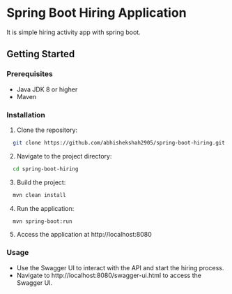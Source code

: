 # Spring Boot Hiring Application

It is simple hiring activity app with spring boot.

## Getting Started

### Prerequisites
- Java JDK 8 or higher
- Maven
### Installation
1. Clone the repository:
```bash
  git clone https://github.com/abhishekshah2905/spring-boot-hiring.git
```
2. Navigate to the project directory:
```bash
  cd spring-boot-hiring
```
3. Build the project:
```bash
  mvn clean install
```
4. Run the application:
```bash
  mvn spring-boot:run
```
5. Access the application at http://localhost:8080
### Usage
- Use the Swagger UI to interact with the API and start the hiring process.
- Navigate to http://localhost:8080/swagger-ui.html to access the Swagger UI.